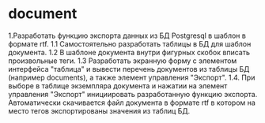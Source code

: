 # document
1.Разработать функцию экспорта данных из БД Postgresql в шаблон в формате rtf. 
1.1 Самостоятельно разработать таблицы в БД для шаблон документа.
1.2 В шаблоне документа внутри фигурных скобок вписать произвольные теги.
1.3 Разработать экранную форму с элементом интерфейса "таблица" и вывести перечень документов из таблицы БД (например documents), а также элемент управления "Экспорт".
1.4. При выборе в таблице экземпляра документа и нажатии на элемент управления "Экспорт" инициировать разработанную функцию экспорта. Автоматически скачивается файл документа в формате rtf в котором на место тегов экспортированы значения из таблиц БД.
